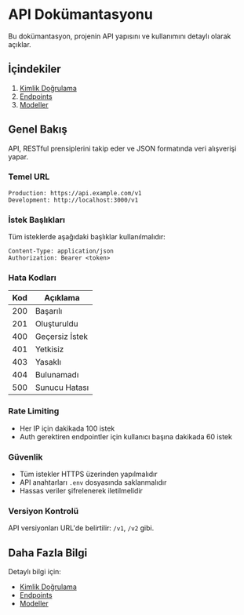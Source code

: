 # API Dokümantasyonu

Bu dokümantasyon, projenin API yapısını ve kullanımını detaylı olarak açıklar.

## İçindekiler

1. [Kimlik Doğrulama](./authentication.md)
2. [Endpoints](./endpoints.md)
3. [Modeller](./models.md)

## Genel Bakış

API, RESTful prensiplerini takip eder ve JSON formatında veri alışverişi yapar.

### Temel URL

```
Production: https://api.example.com/v1
Development: http://localhost:3000/v1
```

### İstek Başlıkları

Tüm isteklerde aşağıdaki başlıklar kullanılmalıdır:

```
Content-Type: application/json
Authorization: Bearer <token>
```

### Hata Kodları

| Kod | Açıklama |
|-----|-----------|
| 200 | Başarılı |
| 201 | Oluşturuldu |
| 400 | Geçersiz İstek |
| 401 | Yetkisiz |
| 403 | Yasaklı |
| 404 | Bulunamadı |
| 500 | Sunucu Hatası |

### Rate Limiting

- Her IP için dakikada 100 istek
- Auth gerektiren endpointler için kullanıcı başına dakikada 60 istek

### Güvenlik

- Tüm istekler HTTPS üzerinden yapılmalıdır
- API anahtarları `.env` dosyasında saklanmalıdır
- Hassas veriler şifrelenerek iletilmelidir

### Versiyon Kontrolü

API versiyonları URL'de belirtilir: `/v1`, `/v2` gibi.

## Daha Fazla Bilgi

Detaylı bilgi için:
- [Kimlik Doğrulama](./authentication.md)
- [Endpoints](./endpoints.md)
- [Modeller](./models.md) 
